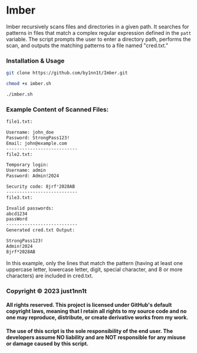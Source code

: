 # Imber
Imber recursively scans files and directories in a given path. It searches for patterns in files that match a complex regular expression defined in the `patt` variable. The script prompts the user to enter a directory path, performs the scan, and outputs the matching patterns to a file named "cred.txt."

### Installation & Usage 
```bash
git clone https://github.com/by1nn1t/Imber.git

chmod +x imber.sh

./imber.sh
```

### Example Content of Scanned Files:

```bash
file1.txt:

Username: john_doe
Password: StrongPass123!
Email: john@example.com
---------------------------
file2.txt:

Temporary login:
Username: admin
Password: Admin!2024

Security code: 8jrf*2028AB
---------------------------
file3.txt:

Invalid passwords:
abcd1234
passWord
---------------------------
Generated cred.txt Output:

StrongPass123!
Admin!2024
8jrf*2028AB
```
In this example, only the lines that match the pattern (having at least one uppercase letter, lowercase letter, digit, special character, and 8 or more characters) are included in cred.txt.

### Copyright © 2023 just1nn1t
#### All rights reserved. This project is licensed under GitHub's default copyright laws, meaning that I retain all rights to my source code and no one may reproduce, distribute, or create derivative works from my work.

#### The use of this script is the sole responsibility of the end user. The developers assume NO liability and are NOT responsible for any misuse or damage caused by this script.
